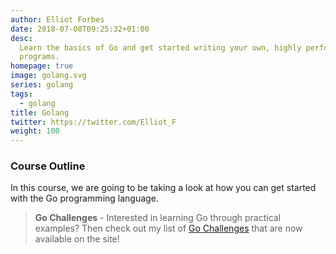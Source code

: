 ```yaml
---
author: Elliot Forbes
date: 2018-07-08T09:25:32+01:00
desc:
  Learn the basics of Go and get started writing your own, highly performant Go
  programs.
homepage: true
image: golang.svg
series: golang
tags:
  - golang
title: Golang
twitter: https://twitter.com/Elliot_F
weight: 100
---
```


### Course Outline

In this course, we are going to be taking a look at how you can get started with
the Go programming language.

> **Go Challenges** - Interested in learning Go through practical examples? Then check out my list of [Go Challenges](/challenges/go/) that are now available on the site!